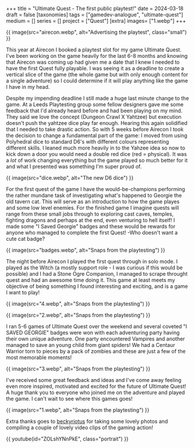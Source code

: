 +++
title = "Ultimate Quest - The first public playtest!"
date = 2024-03-18
draft =  false
[taxonomies]
tags = ["gamedev-analogue", "ultimate-quest"]
medium = []
series = []
project = ["Quest"]
[extra]
images= ["1.webp"]
+++


{{ image(src="airecon.webp", alt="Advertising the playtest", class="small") }}

This year at Airecon I booked a playtest slot for my game Ultimate Quest. I've been working on the game heavily for the last 6-8 months and knowing that Airecon was coming up had given me a date that I knew I needed to have the first Quest fully playable. I was seeing it as a deadline to create a vertical slice of the game (the whole game but with only enough content for a single adventure) so I could determine if it will play anything like the game I have in my head.

Despite my impending deadline I still made a huge last minute change to the game. At a Leeds Playtesting group some fellow designers gave me some feedback that I'd already heard before and had been playing on my mind. They said we love the concept (Dungeon Crawl X Yahtzee) but execution doesn't push the yahtzee dice play far enough. Hearing this again solidified that I needed to take drastic action. So with 5 weeks before Airecon I took the decision to change a fundamental part of the game: I moved from using Polyhedral dice to standard D6's with different colours representing different skills. I leaned much more heavily in to the Yahzee idea so now to kick down a door you would need a double red dice (red = physical). It was a _lot_ of work changing everything but the game played so much better for it and what I presented was something I'm super proud of.

{{ image(src="dice.webp", alt="The new D6 dice") }}

For the first quest of the game I have the would-be-champions performing the rather mundane task of investigating what's happened to Georgie the old tavern cat. This will serve as an introduction to how the game playes and some low level enemies. For the finished game I imagine quests will range from these small jobs through to exploring cast caves, temples, fighting dragons and perhaps at the end, even venturing to hell itself! I made some "I Saved Georgie" badges and these would be rewards for anyone who managed to complete the first Quest! -Who doesn't want a cute cat badge?

{{ image(src="badges.webp", alt="Snaps from the playtesting") }}

The night before Airecon I played the first quest through in solo mode. I played as the Witch (a mostly support role - I was curious if this would be possible) and I had a Stone Ogre Companion, I managed to scrape throught quest and had an awesome time doing it. This game at least meets my objective of being something I found interesting and exciting, and is a game I want to play!

{{ image(src="4.webp", alt="Snaps from the playtesting") }}

{{ image(src="2.webp", alt="Snaps from the playtesting") }}

I ran 5-6 games of Ultimate Quest over the weekend and several coveted "I SAVED GEORGIE" badges were won with each adventuring party having their own unique adventure. One party encountered Vampires and another managed to save an young child from giant spiders! We had a Centaur Warrior torn to pieces by a pack of zombies and these are just a few of the most memorable moments!

{{ image(src="3.webp", alt="Snaps from the playtesting") }}

I've received some great feedback and ideas and I've come away feeling even more inspired, motivated and excited for the future of Ultimate Quest! A huge thank you to everyone who joined me on the adventure and played the game. I can't wait to see where this games goes!

{{ image(src="1.webp", alt="Snaps from the playtesting") }}

Extra thanks goes to [beckyriotus](https://www.instagram.com/beckyriotus/) for taking some lovely photos and compiling a couple of lovely video clips of the gaming action!

{{ youtube(id="ZOLshYNnPkE", class="portrait") }}
